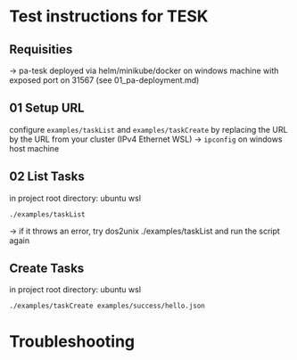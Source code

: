 # Test instructions for TESK

## Requisities
-> pa-tesk deployed via helm/minikube/docker on windows machine with exposed port on 31567 (see 01_pa-deployment.md)


## 01 Setup URL
configure `examples/taskList` and `examples/taskCreate` by replacing the URL by the URL from your cluster (IPv4 Ethernet WSL) -> `ipconfig` on windows host machine


## 02 List Tasks
in project root directory:
ubuntu wsl

```
./examples/taskList 
```
-> if it throws an error, try dos2unix ./examples/taskList and run the script again


## Create Tasks
in project root directory:
ubuntu wsl

```
./examples/taskCreate examples/success/hello.json
```



# Troubleshooting
